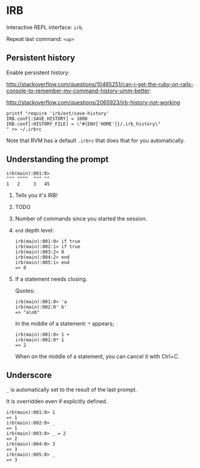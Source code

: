 # IRB

Interactive REPL interface: `irb`.

Repeat last command: `<up>`

## Persistent history

Enable persistent history:

<http://stackoverflow.com/questions/10465251/can-i-get-the-ruby-on-rails-console-to-remember-my-command-history-umm-better>:

<http://stackoverflow.com/questions/2065923/irb-history-not-working>

    printf "require 'irb/ext/save-history'
    IRB.conf[:SAVE_HISTORY] = 1000
    IRB.conf[:HISTORY_FILE] = \"#{ENV['HOME']}/.irb_history\"
    " >> ~/.irbrc

Note that RVM has a default `.irbrc` that does that for you automatically.

## Understanding the prompt

    irb(main):001:0>
    ^^^ ^^^^  ^^^ ^^
    1   2     3   45

1.  Tells you it's IRB!

2.  TODO

3.  Number of commands since you started the session.

4.  `end` depth level:

        irb(main):001:0> if true
        irb(main):002:1> if true
        irb(main):003:2> 0
        irb(main):004:2> end
        irb(main):005:1> end
        => 0

5.  If a statement needs closing.

    Quotes:

        irb(main):001:0> 'a
        irb(main):002:0' b'
        => "a\nb"

    In the middle of a statement: `*` appears;

        irb(main):001:0> 1 +
        irb(main):002:0* 1
        => 2

    When on the middle of a statement, you can cancel it with Ctrl+C.

## Underscore

`_` is automatically set to the result of the last prompt.

It is overridden even if explicitly defined.

    irb(main):001:0> 1
    => 1
    irb(main):002:0> _
    => 1
    irb(main):003:0> _ = 2
    => 2
    irb(main):004:0> 3
    => 3
    irb(main):005:0> _
    => 3

